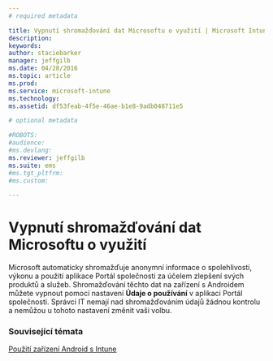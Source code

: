 ```yaml
---
# required metadata

title: Vypnutí shromažďování dat Microsoftu o využití | Microsoft Intune
description:
keywords:
author: staciebarker
manager: jeffgilb
ms.date: 04/28/2016
ms.topic: article
ms.prod:
ms.service: microsoft-intune
ms.technology:
ms.assetid: df53feab-4f5e-46ae-b1e8-9adb048711e5

# optional metadata

#ROBOTS:
#audience:
#ms.devlang:
ms.reviewer: jeffgilb
ms.suite: ems
#ms.tgt_pltfrm:
#ms.custom:

---
```



# Vypnutí shromažďování dat Microsoftu o využití
Microsoft automaticky shromažďuje anonymní informace o spolehlivosti, výkonu a použití aplikace Portál společnosti za účelem zlepšení svých produktů a služeb. Shromažďování těchto dat na zařízení s Androidem můžete vypnout pomocí nastavení **Údaje o používání** v aplikaci Portál společnosti. Správci IT nemají nad shromažďováním údajů žádnou kontrolu a nemůžou u tohoto nastavení změnit vaši volbu.

### Související témata
[Použití zařízení Android s Intune](using-your-android-device-with-intune.md)

<!--HONumber=May16_HO1-->


